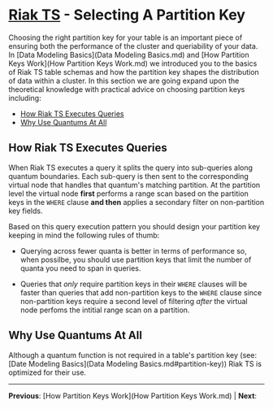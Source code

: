 # [Riak TS](README.md) - Selecting A Partition Key

Choosing the right partition key for your table is an important piece of ensuring both the performance of the cluster and queriability of your data. In [Data Modeling Basics](Data Modeling Basics.md) and [How Partition Keys Work](How Partition Keys Work.md) we introduced you to the basics of Riak TS table schemas and how the partition key shapes the distribution of data within a cluster. In this section we are going expand upon the theoretical knowledge with practical advice on choosing partition keys including:

* [How Riak TS Executes Queries](#how-riak-ts-executes-queries) 
* [Why Use Quantums At All](#why-use-quantums-at-all)

## How Riak TS Executes Queries

When Riak TS executes a query it splits the query into sub-queries along quantum boundaries. Each sub-query is then sent to the corresponding virtual node that handles that quantum's matching partition. At the partition level the virtual node **first** performs a range scan based on the partition keys in the ``` WHERE ``` clause **and then** applies a secondary filter on non-partition key fields.

Based on this query execution pattern you should design your partition key keeping in mind the following rules of thumb:

* Querying across fewer quanta is better in terms of performance so, when possilbe, you should use partition keys that limit the number of quanta you need to span in queries.

* Queries that _only_ require partition keys in their ``` WHERE ``` clauses will be faster than queries that add non-partition keys to the ``` WHERE ``` clause since non-partition keys require a second level of filtering _after_ the virtual node perfoms the intitial range scan on a partition.

## Why Use Quantums At All

Although a quantum function is not required in a table's partition key (see: [Date Modeling Basics](Data Modeling Basics.md#partition-key)) Riak TS is optimized for their use. 


---

 **Previous**: [How Partition Keys Work](How Partition Keys Work.md) | **Next**: 